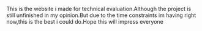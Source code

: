 This is the website i made for technical evaluation.Although the project is still unfinished in my opinion.But due to the time constraints im having right now,this is the best i could do.Hope this will impress everyone
